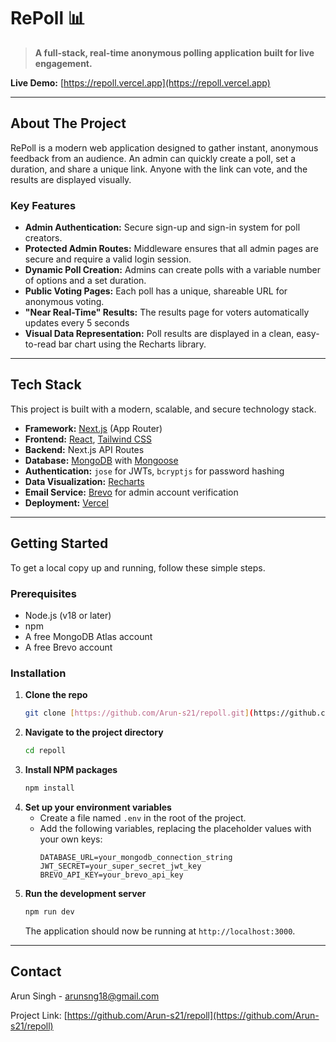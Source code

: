 # RePoll 📊

> **A full-stack, real-time anonymous polling application built for live engagement.**

**Live Demo:** [https://repoll.vercel.app](https://repoll.vercel.app)

---

## About The Project

RePoll is a modern web application designed to gather instant, anonymous feedback from an audience. An admin can quickly create a poll, set a duration, and share a unique link. Anyone with the link can vote, and the results are displayed visually.


### Key Features

* **Admin Authentication:** Secure sign-up and sign-in system for poll creators.
* **Protected Admin Routes:** Middleware ensures that all admin pages are secure and require a valid login session.
* **Dynamic Poll Creation:** Admins can create polls with a variable number of options and a set duration.
* **Public Voting Pages:** Each poll has a unique, shareable URL for anonymous voting.
* **"Near Real-Time" Results:** The results page for voters automatically updates every 5 seconds
* **Visual Data Representation:** Poll results are displayed in a clean, easy-to-read bar chart using the Recharts library.

---

## Tech Stack

This project is built with a modern, scalable, and secure technology stack.

* **Framework:** [Next.js](https://nextjs.org/) (App Router)
* **Frontend:** [React](https://reactjs.org/), [Tailwind CSS](https://tailwindcss.com/)
* **Backend:** Next.js API Routes
* **Database:** [MongoDB](https://www.mongodb.com/) with [Mongoose](https://mongoosejs.com/)
* **Authentication:** `jose` for JWTs, `bcryptjs` for password hashing
* **Data Visualization:** [Recharts](https://recharts.org/)
* **Email Service:** [Brevo](https://www.brevo.com/) for admin account verification
* **Deployment:** [Vercel](https://vercel.com/)

---

## Getting Started

To get a local copy up and running, follow these simple steps.

### Prerequisites

* Node.js (v18 or later)
* npm
* A free MongoDB Atlas account
* A free Brevo account

### Installation

1.  **Clone the repo**
    ```sh
    git clone [https://github.com/Arun-s21/repoll.git](https://github.com/Arun-s21/repoll.git)
    ```
2.  **Navigate to the project directory**
    ```sh
    cd repoll
    ```
3.  **Install NPM packages**
    ```sh
    npm install
    ```
4.  **Set up your environment variables**
    -   Create a file named `.env` in the root of the project.
    -   Add the following variables, replacing the placeholder values with your own keys:
        ```env
        DATABASE_URL=your_mongodb_connection_string
        JWT_SECRET=your_super_secret_jwt_key
        BREVO_API_KEY=your_brevo_api_key
        ```
5.  **Run the development server**
    ```sh
    npm run dev
    ```
    The application should now be running at `http://localhost:3000`.

---

## Contact

Arun Singh - arunsng18@gmail.com

Project Link: [https://github.com/Arun-s21/repoll](https://github.com/Arun-s21/repoll)